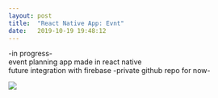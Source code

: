 ```yaml
---
layout: post
title:  "React Native App: Evnt"
date:   2019-10-19 19:48:12
---
```

-in progress-  
event planning app made in react native  
future integration with firebase
-private github repo for now-  

<img src="https://gfycat.com/portlyfewblacknorwegianelkhound.gif"/>

